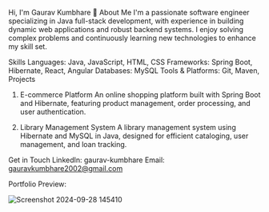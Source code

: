 Hi, I'm Gaurav Kumbhare 👋
About Me
I'm a passionate software engineer specializing in Java full-stack development, with experience in building dynamic web applications and robust backend systems. I enjoy solving complex problems and continuously learning new technologies to enhance my skill set.

Skills
Languages: Java, JavaScript, HTML, CSS
Frameworks: Spring Boot, Hibernate, React, Angular
Databases: MySQL
Tools & Platforms: Git, Maven, 
Projects
1. E-commerce Platform
An online shopping platform built with Spring Boot and Hibernate, featuring product management, order processing, and user authentication.

2. Library Management System
A library management system using Hibernate and MySQL in Java, designed for efficient cataloging, user management, and loan tracking.

Get in Touch
LinkedIn: gaurav-kumbhare
Email: gauravkumbhare2002@gmail.com

Portfolio Preview:



![Screenshot 2024-09-28 145410](https://github.com/user-attachments/assets/f2340843-efc7-4af0-a240-92379f01d155)


